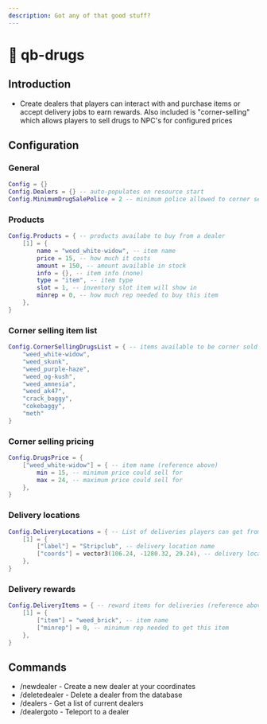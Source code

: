 ```yaml
---
description: Got any of that good stuff?
---
```


# 💊 qb-drugs

## Introduction

-   Create dealers that players can interact with and purchase items or accept delivery jobs to earn rewards. Also included is "corner-selling" which allows players to sell drugs to NPC's for configured prices

## Configuration

### General

```lua
Config = {}
Config.Dealers = {} -- auto-populates on resource start
Config.MinimumDrugSalePolice = 2 -- minimum police allowed to corner sell
```

### Products

```lua
Config.Products = { -- products availabe to buy from a dealer
    [1] = {
        name = "weed_white-widow", -- item name
        price = 15, -- how much it costs
        amount = 150, -- amount available in stock
        info = {}, -- item info (none)
        type = "item", -- item type
        slot = 1, -- inventory slot item will show in
        minrep = 0, -- how much rep needed to buy this item
    },
}
```

### Corner selling item list

```lua
Config.CornerSellingDrugsList = { -- items available to be corner sold
    "weed_white-widow",
    "weed_skunk",
    "weed_purple-haze",
    "weed_og-kush",
    "weed_amnesia",
    "weed_ak47",
    "crack_baggy",
    "cokebaggy",
    "meth"
}
```

### Corner selling pricing

```lua
Config.DrugsPrice = {
    ["weed_white-widow"] = { -- item name (reference above)
        min = 15, -- minimum price could sell for
        max = 24, -- maximum price could sell for
    },
}
```

### Delivery locations

```lua
Config.DeliveryLocations = { -- List of deliveries players can get from dealers
    [1] = {
        ["label"] = "Stripclub", -- delivery location name
        ["coords"] = vector3(106.24, -1280.32, 29.24), -- delivery location coords
    },
}
```

### Delivery rewards

```lua
Config.DeliveryItems = { -- reward items for deliveries (reference above)
    [1] = {
        ["item"] = "weed_brick", -- item name
        ["minrep"] = 0, -- minimum rep needed to get this item
    },
}
```

## Commands

-   /newdealer - Create a new dealer at your coordinates
-   /deletedealer - Delete a dealer from the database
-   /dealers - Get a list of current dealers
-   /dealergoto - Teleport to a dealer
